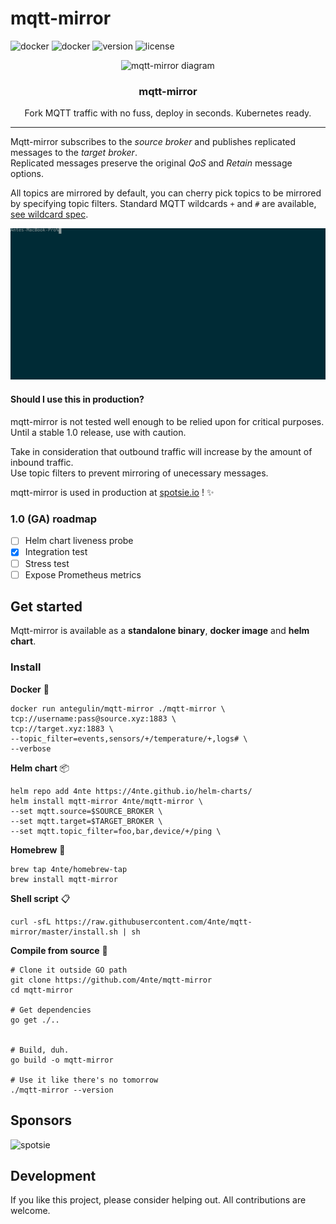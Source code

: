 # mqtt-mirror

![docker](https://img.shields.io/github/go-mod/go-version/4nte/mqtt-mirror)
![docker](https://img.shields.io/docker/pulls/antegulin/mqtt-mirror)
![version](https://img.shields.io/github/v/release/4nte/mqtt-mirror?sort=semver)
![license](https://img.shields.io/github/license/4nte/mqtt-mirror)


<p align="center">
  <img alt="mqtt-mirror diagram" src="https://i.imgur.com/EOGwXRf.png" height="150" />
  <h3 align="center">mqtt-mirror</h3>
<p align="center">Fork MQTT traffic with no fuss, deploy in seconds. Kubernetes ready.</p>


---

Mqtt-mirror subscribes to the _source broker_ and publishes replicated messages to the _target broker_.  
Replicated messages preserve the original _QoS_ and _Retain_ message options.  


All topics are mirrored by default, you can cherry pick topics to be mirrored by specifying topic filters. Standard MQTT wildcards `+` and `#` are available, [see wildcard spec](https://mosquitto.org/man/mqtt-7.html).

![Example usage](./img/demo.svg)

#### Should I use this in production?  
mqtt-mirror is not tested well enough to be relied upon for critical purposes. Until a stable 1.0 release, use with caution.

Take in consideration that outbound traffic will increase by the amount of inbound traffic.  
Use topic filters to prevent mirroring of unecessary messages.

mqtt-mirror is used in production at [spotsie.io](https://spotsie.io) ! :sparkles:

### 1.0 (GA) roadmap 
- [ ] Helm chart liveness probe
- [x] Integration test
- [ ] Stress test
- [ ] Expose Prometheus metrics

## Get started

Mqtt-mirror is available as a **standalone binary**, **docker image** and **helm chart**.

### Install

**Docker** :whale:
```
docker run antegulin/mqtt-mirror ./mqtt-mirror \
tcp://username:pass@source.xyz:1883 \
tcp://target.xyz:1883 \
--topic_filter=events,sensors/+/temperature/+,logs# \
--verbose
```

**Helm chart** :package:
```
helm repo add 4nte https://4nte.github.io/helm-charts/
helm install mqtt-mirror 4nte/mqtt-mirror \
--set mqtt.source=$SOURCE_BROKER \
--set mqtt.target=$TARGET_BROKER \
--set mqtt.topic_filter=foo,bar,device/+/ping \
```

**Homebrew** :beer:
```
brew tap 4nte/homebrew-tap
brew install mqtt-mirror
```

**Shell script** :clipboard:
```
curl -sfL https://raw.githubusercontent.com/4nte/mqtt-mirror/master/install.sh | sh
```


**Compile from source** :hammer:
```
# Clone it outside GO path
git clone https://github.com/4nte/mqtt-mirror
cd mqtt-mirror

# Get dependencies
go get ./..


# Build, duh.
go build -o mqtt-mirror

# Use it like there's no tomorrow
./mqtt-mirror --version
```

## Sponsors
![spotsie](https://spotsie.io/images/spotsie.svg)

## Development
If you like this project, please consider helping out. All contributions are welcome.

